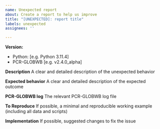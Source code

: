 ```yaml
---
name: Unexpected report
about: Create a report to help us improve
title: "[UNEXPECTED]: report title"
labels: unexpected
assignees: ''

---
```


**Version:**
 - Python: [e.g. Python 3.11.4]
 - PCR-GLOBWB [e.g. v2.4.0_alpha]

**Description**
A clear and detailed description of the unexpected behavior

**Expected behavior**
A clear and detailed description of the expected outcome

**PCR-GLOBWB log**
The relevant PCR-GLOBWB log file

**To Reproduce**
If possible, a minimal and reproducible working example (including all data and scripts)

**Implementation**
If possible, suggested changes to fix the issue
